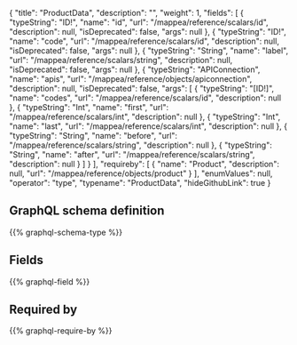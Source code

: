 {
  "title": "ProductData",
  "description": "",
  "weight": 1,
  "fields": [
    {
      "typeString": "ID!",
      "name": "id",
      "url": "/mappea/reference/scalars/id",
      "description": null,
      "isDeprecated": false,
      "args": null
    },
    {
      "typeString": "ID!",
      "name": "code",
      "url": "/mappea/reference/scalars/id",
      "description": null,
      "isDeprecated": false,
      "args": null
    },
    {
      "typeString": "String",
      "name": "label",
      "url": "/mappea/reference/scalars/string",
      "description": null,
      "isDeprecated": false,
      "args": null
    },
    {
      "typeString": "APIConnection",
      "name": "apis",
      "url": "/mappea/reference/objects/apiconnection",
      "description": null,
      "isDeprecated": false,
      "args": [
        {
          "typeString": "[ID!]",
          "name": "codes",
          "url": "/mappea/reference/scalars/id",
          "description": null
        },
        {
          "typeString": "Int",
          "name": "first",
          "url": "/mappea/reference/scalars/int",
          "description": null
        },
        {
          "typeString": "Int",
          "name": "last",
          "url": "/mappea/reference/scalars/int",
          "description": null
        },
        {
          "typeString": "String",
          "name": "before",
          "url": "/mappea/reference/scalars/string",
          "description": null
        },
        {
          "typeString": "String",
          "name": "after",
          "url": "/mappea/reference/scalars/string",
          "description": null
        }
      ]
    }
  ],
  "requireby": [
    {
      "name": "Product",
      "description": null,
      "url": "/mappea/reference/objects/product"
    }
  ],
  "enumValues": null,
  "operator": "type",
  "typename": "ProductData",
  "hideGithubLink": true
}
## GraphQL schema definition

{{% graphql-schema-type %}}

## Fields

{{% graphql-field %}}

## Required by

{{% graphql-require-by %}}
